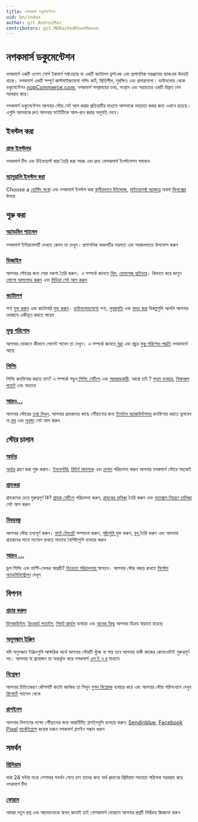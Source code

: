 ```yaml
---
title: নপকমার্স ডকুমেন্টেশন
uid: bn/index
author: git.AndreiMaz
contributors: git.MDRashedKhanMenon
---
```


# নপকমার্স ডকুমেন্টেশন

নপকমার্স একটি ওপেন সোর্স ইকমার্স সফ্টওয়্যার যা একটি ক্যাটালগ ফ্রন্টএন্ড এবং প্রশাসনিক সরঞ্জামের ব্যাকএন্ড উভয়ই থাকে। নপকমার্স একটি সম্পূর্ণ কাস্টমাইজযোগ্য শপিং কার্ট, স্থিতিশীল, সুরক্ষিত এবং প্রসারযোগ্য। ডাউনলোড থেকে ডকুমেন্টেশন [nopCommerce.com](https://www.nopCommerce.com), নপকমার্স সম্প্রদায়ের তথ্য, সংস্থান এবং সহায়তার একটি বিস্তৃত বেস সরবরাহ করে।

নপকমার্স ডকুমেন্টেশন আপনার স্টোর সেট আপ করার প্রক্রিয়াটির মাধ্যমে আপনাকে সহায়তা করার জন্য এখানে রয়েছে। এগুলি আপনাকে দ্রুত আপনার সাইটটিকে আপ-রান করার অনুমতি দেবে।

<h2 class="click-links-title">ইনস্টল করা</h2>
<div class="quick-links">
	<div class="quick-item pre-installed">
		<a href="/bn/installation-and-upgrading/installing-nopcommerce/pre-installed-nopcommerce.html"><h3>প্রাক ইনস্টলড</h3></a>
		<p>নপকমার্স টিম এবং উইনহোস্ট দ্বারা তৈরি করা সহজ এবং দ্রুত নোপকমার্স ইনস্টলেশন সমাধান</p>
	</div>
	<div class="quick-item manually">
		<a href="/bn/installation-and-upgrading/installing-nopcommerce/index.html"><h3>ম্যানুয়ালি ইনস্টল করা</h3></a>
		<p>Choose a <a href="/bn/installation-and-upgrading/installing-nopcommerce/choose-a-hosting-company.html">হোস্টিং সংস্থা</a> এবং নপকমার্স ইনস্টল করা <a href="/bn/installation-and-upgrading/installing-nopcommerce/installing-local.html">স্থানীয়ভাবে</a>,<a href="/bn/installation-and-upgrading/installing-nopcommerce/installing-on-windows.html">উইন্ডোজ</a>, <a href="/bn/installation-and-upgrading/installing-nopcommerce/installing-on-microsoft-azure.html">মাইক্রোসফ্ট অ্যাজুরে</a> অথবা <a href="/bn/installation-and-upgrading/installing-nopcommerce/installing-on-linux.html">লিনাক্সের</a> উপরে</p>
	</div>
</div>


<h2 class="click-links-title">শুরু করা</h2>
<div class="quick-links">
	<div class="quick-item admin-panel">
		<a href="/bn/getting-started/admin-area-overview.html"><h3>অ্যাডমিন প্যানেল</h3></a>
		<p>নপকমার্স ইন্টারফেসটি দেখতে কেমন তা দেখুন। প্রশাসনিক অঞ্চলটির সরলতা এবং সহজলভ্যতা উপভোগ করুন</p>
	</div>
	<div class="quick-item design">
		<a href="/bn/getting-started/design-your-store/index.html"><h3>ডিজাইন</h3></a>
		<p>আপনার স্টোরের জন্য সেরা নকশা তৈরি করুন। এ সম্পর্কে জানতে <a href="/bn/getting-started/design-your-store/choose-and-install-a-theme.html">থিম</a>, <a href="/bn/getting-started/design-your-store/nivo-slider.html">হোমপেজ স্লাইডার</a>। কিভাবে করে জানুন <a href="/bn/getting-started/design-your-store/uploading-your-logo.html">লোগো আপলোড করুন</a> এবং <a href="/bn/getting-started/design-your-store/media-settings.html">মিডিয়া সেট আপ করুন</a></p>
	</div>
</div>
<div class="quick-links">
	<div class="quick-item catalog">
		<a href="/bn/running-your-store/catalog/index.html"><h3>ক্যাটালগ</h3></a>
		<p>পণ্য <a href="/bn/running-your-store/catalog/products/add-products.html">যুক্ত করুন</a> এবং ক্যাটাগরি <a href="/bn/running-your-store/catalog/categories.html">যুক্ত করুন</a>। <a href="/bn/running-your-store/catalog/products/downloadable-products.html">ডাউনলোডযোগ্য</a> পণ্য, <a href="/bn/running-your-store/catalog/products/recurring-products.html">পুনরাবৃত্তি</a> এবং <a href="/bn/running-your-store/catalog/products/rental-products.html">ভাড়া করা</a> বিকল্পগুলি আপনি আপনার দোকানে একীভূত করতে পারেন</p>
	</div>
	<div class="quick-item payments">
		<a href="/bn/getting-started/configure-payments/index.html"><h3>মুল্য পরিশোধ</h3></a>
		<p>আপনার দোকানে কীভাবে পেমেন্ট পাবেন তা দেখুন। এ সম্পর্কে জানতে<a href="/bn/getting-started/configure-payments/advanced-configuration/currencies.html"> মুদ্রা</a> এবং প্রচুর <a href="/bn/getting-started/configure-payments/payment-methods/index.html">মুল্য পরিশোধ পদ্ধতি</a> নপকমার্সে আছে</p>
	</div>
</div>
<div class="quick-links">
	<div class="quick-item shipping">
		<a href="/bn/getting-started/configure-shipping/index.html"><h3>শিপিং</h3></a>
		<p>শিপিং কনফিগার করতে চান? এ সম্পর্কে পড়ুন<a href="/bn/getting-started/configure-shipping/shipping-settings.html"> শিপিং সেটিংস</a> এবং <a href="/bn/getting-started/configure-shipping/shipping-providers/index.html">সরবরাহকারী</a>. আরো চাই ? <a href="/bn/getting-started/configure-shipping/advanced-configuration/warehouses.html">গুদাম ব্যবহার</a>, <a href="/bn/getting-started/configure-shipping/advanced-configuration/pickup-points.html">পিকআপ পয়েন্ট</a> এবং অন্যান্য</p>
	</div>
	<div class="quick-item more">
		<a href="/bn/getting-started/index.html"><h3>আরও...</h3></a>
		<p>আপনার স্টোরের <a href="/bn/getting-started/advanced-configuration/your-store-information.html">তথ্য লিখুন</a>. আপনার গ্রাহকদের কাছে পৌঁছানোর জন্য <a href="/bn/getting-started/email-accounts.html">ইমেইল অ্যাকাউন্টসমূহ</a>  কনফিগার করতে ভুলবেন না.<a href="/bn/getting-started/configure-taxes/index.html">কর</a> এবং <a href="/bn/getting-started/advanced-configuration/security-settings.html">সুরক্ষা</a> সেট আপ করুন</p>
	</div>
</div>


<h2 class="click-links-title">স্টোর চালান</h2>
<div class="quick-links">
	<div class="quick-item orders">
		<a href="/bn/running-your-store/order-management/index.html"><h3>অর্ডার</h3></a>
		<p><a href="/bn/running-your-store/order-management/orders.html">অর্ডার</a> গ্রহণ করা শুরু করুন। <a href="/bn/running-your-store/order-management/inventory-management.html">ইনভেন্টরি</a>, <a href="/bn/running-your-store/order-management/return-requests.html">রিটার্ন আবশ্যক</a> এবং  <a href="/bn/running-your-store/order-management/shipping-management.html">চালান</a> পরিচালনা করুন আপনার নপকমার্স স্টোরে সহজেই</p>
	</div>
	<div class="quick-item customers">
		<a href="/bn/running-your-store/customer-management/index.html"><h3>গ্রাহকরা</h3></a>
		<p>গ্রাহকদের চেয়ে গুরুত্বপূর্ণ কি? <a href="/bn/running-your-store/customer-management/customer-settings.html">গ্রাহক সেটিংস</a> পরিচালনা করুন, <a href="/bn/running-your-store/customer-management/customer-roles.html">গ্রাহকের ভূমিকা</a> তৈরি করুন এবং <a href="/bn/running-your-store/customer-management/access-control-list.html">অ্যাক্সেস নিয়ন্ত্রণ তালিকা</a> সেট আপ করুন</p>
	</div>
</div>
<div class="quick-links">
	<div class="quick-item content">
		<a href="/bn/running-your-store/content-management/index.html"><h3>বিষয়বস্তু</h3></a>
		<p>আপনার স্টোর তথ্যপূর্ণ করুন। <a href="/bn/running-your-store/content-management/message-templates.html">বার্তা টেমপ্লেট</a> সম্পাদনা করুন, <a href="/bn/running-your-store/content-management/topics-pages.html">পৃষ্ঠাগুলি </a>যুক্ত করুন, <a href="/bn/running-your-store/content-management/blog.html">ব্লগ </a> তৈরি করুন এবং আপনার গ্রাহকদের সাথে সংযোগ রাখতে অন্যান্য বৈশিষ্ট্যগুলি ব্যবহার করুন</p>
	</div>
	<div class="quick-item more">
		<a href="/bn/running-your-store/index.html"><h3>আরও ...</h3></a>
		<p>ড্রপ শিপিং এবং মাল্টি-ভেন্ডর আগ্রহী? <a href="/bn/running-your-store/vendor-management.html">
বিক্রেতা পরিচালনায় </a> স্বাগতম। আপনার স্টোর বজায় রাখতে <a href="/bn/running-your-store/system-administration/index.html">সিস্টেম অ্যাডমিনিস্ট্রেশন</a> দেখুন</p>
	</div>
</div>


<h2 class="click-links-title">বিপণন</h2>
<div class="quick-links">
	<div class="quick-item promotional">
		<a href="/bn/running-your-store/promotional-tools/index.html"><h3>প্রচার করুন</h3></a>
		<p><a href="/bn/running-your-store/promotional-tools/discounts.html">ডিসকাউন্টস</a>, <a href="/bn/running-your-store/promotional-tools/reward-points.html">রিওয়ার্ড পয়েন্টস</a>, <a href="/bn/running-your-store/promotional-tools/gift-cards.html">গিফট কার্ডস</a> ব্যবহার এবং <a href="/bn/running-your-store/promotional-tools/index.html">অনেক কিছু</a> আপনার বিক্রয় বাড়াতে রয়েছে</p>
	</div>
	<div class="quick-item search-engines">
		<a href="/bn/running-your-store/search-engine-optimization.html"><h3>
অনুসন্ধান ইঞ্জিন</h3></a>
		<p>যদি অনুসন্ধান ইঞ্জিনগুলি আক্ষরিক অর্থে আপনার স্টোরটি খুঁজে না পায় তবে আপনার বাকী কাজের কোনওোটাই গুরুত্বপূর্ণ নয়। আপনার যা প্রয়োজন তা অন্তর্ভুক্ত করে নপকমার্স <a href="/bn/running-your-store/search-engine-optimization.html">এস ই ও র</a> মাধ্যমে</p>
	</div>
</div>
<div class="quick-links">
	<div class="quick-item analytics">
		<a href="/bn/getting-started/advanced-configuration/configure-analytics.html"><h3>বিশ্লেষণ</h3></a>
		<p>আপনার চিহ্নিতকরণ কৌশলটি কতটা কার্যকর তা শিখুন <a href="/bn/getting-started/advanced-configuration/configure-analytics.html">
গুগল বিশ্লেষক</a> ব্যবহার করে এবং আপনার স্টোর পরিসংখ্যান দেখুন <a href="/bn/running-your-store/reports.html">রিপোর্টে</a> প্যানেল থেকে</p>
	</div>
	<div class="quick-item plugins">
		<a href="/bn/getting-started/advanced-configuration/plugins-in-nopcommerce.html"><h3>প্লাগইনস</h3></a>
		<p>আপনার বিপণনের লক্ষ্যে পৌঁছানোর জন্য অন্তর্নির্মিত প্লাগইনগুলি ব্যবহার করুন: <a href="/bn/running-your-store/promotional-tools/sendinblue-integration/index.html">Sendinblue</a>, <a href="/bn/running-your-store/promotional-tools/facebook-pixel.html">Facebook Pixel</a> <a target="_blank" href="https://www.nopcommerce.com/bn/marketplace">মার্কেটপ্লেসে</a> কয়েক ডজন নপকমার্স প্লাগইন সন্ধান করুন</p>
	</div>
</div>

<h2 class="click-links-title">সমর্থন</h2>
<div class="quick-links">
	<div class="quick-item premium">
		<a target="_blank" href="https://www.nopcommerce.com/bn/nopcommerce-premium-support-services"><h3>প্রিমিয়াম</h3></a>
		<p>যারা 24 ঘন্টার মধ্যে পেশাদার সমর্থন পেতে চান তাদের জন্য অর্থ প্রদানের প্রিমিয়াম সহায়তা পরিষেবা সরবরাহ করে নপকমার্স টিম</p>
	</div>
	<div class="quick-item forums">
		<a target="_blank" href="https://www.nopcommerce.com/bn/boards"><h3>ফোরাম</h3></a>
		<p>আমরা নতুন প্রশ্ন এবং আলোচনাকে স্বাগত জানাই তাই নোপকমার্স ফোরামে আপনার প্রশ্নটি নির্দ্বিধায় জিজ্ঞাসা করুন</p>
	</div>
</div>